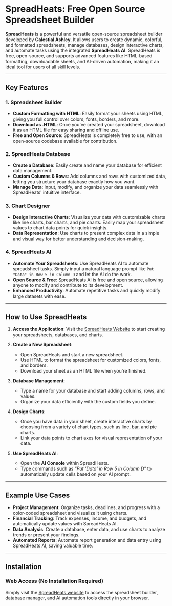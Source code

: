 # SpreadHeats: Free Open Source Spreadsheet Builder

**SpreadHeats** is a powerful and versatile open-source spreadsheet builder developed by **Calestial Ashley**. It allows users to create dynamic, colorful, and formatted spreadsheets, manage databases, design interactive charts, and automate tasks using the integrated **SpreadHeats AI**. SpreadHeats is free, open-source, and supports advanced features like HTML-based formatting, downloadable sheets, and AI-driven automation, making it an ideal tool for users of all skill levels.

---

## Key Features

### 1. **Spreadsheet Builder**
- **Custom Formatting with HTML**: Easily format your sheets using HTML, giving you full control over colors, fonts, borders, and more.
- **Download as .HTML**: Once you've created your spreadsheet, download it as an HTML file for easy sharing and offline use.
- **Free and Open Source**: SpreadHeats is completely free to use, with an open-source codebase available for contribution.

### 2. **SpreadHeats Database**
- **Create a Database**: Easily create and name your database for efficient data management.
- **Custom Columns & Rows**: Add columns and rows with customized data, letting you structure your database exactly how you want.
- **Manage Data**: Input, modify, and organize your data seamlessly with SpreadHeats' intuitive interface.

### 3. **Chart Designer**
- **Design Interactive Charts**: Visualize your data with customizable charts like line charts, bar charts, and pie charts. Easily map your spreadsheet values to chart data points for quick insights.
- **Data Representation**: Use charts to present complex data in a simple and visual way for better understanding and decision-making.

### 4. **SpreadHeats AI**
- **Automate Your Spreadsheets**: Use SpreadHeats AI to automate spreadsheet tasks. Simply input a natural language prompt like `Put "Data" in Row 5 in Column D` and let the AI do the work.
- **Open Source & Free**: SpreadHeats AI is free and open source, allowing anyone to modify and contribute to its development.
- **Enhanced Productivity**: Automate repetitive tasks and quickly modify large datasets with ease.

---

## How to Use SpreadHeats

1. **Access the Application**:
   Visit the [SpreadHeats Website](https://calestialashley35.github.io/SpreadHeats/) to start creating your spreadsheets, databases, and charts.

2. **Create a New Spreadsheet**:
   - Open SpreadHeats and start a new spreadsheet.
   - Use HTML to format the spreadsheet for customized colors, fonts, and borders.
   - Download your sheet as an HTML file when you're finished.

3. **Database Management**:
   - Type a name for your database and start adding columns, rows, and values.
   - Organize your data efficiently with the custom fields you define.

4. **Design Charts**:
   - Once you have data in your sheet, create interactive charts by choosing from a variety of chart types, such as line, bar, and pie charts.
   - Link your data points to chart axes for visual representation of your data.

5. **Use SpreadHeats AI**:
   - Open the **AI Console** within SpreadHeats.
   - Type commands such as *"Put 'Data' in Row 5 in Column D"* to automatically update cells based on your AI prompt.

---

## Example Use Cases

- **Project Management**: Organize tasks, deadlines, and progress with a color-coded spreadsheet and visualize it using charts.
- **Financial Tracking**: Track expenses, income, and budgets, and automatically update values with SpreadHeats AI.
- **Data Analysis**: Create a database, enter data, and use charts to analyze trends or present your findings.
- **Automated Reports**: Automate report generation and data entry using SpreadHeats AI, saving valuable time.

---

## Installation

### Web Access (No Installation Required)
Simply visit the [SpreadHeats website](https://calestialashley35.github.io/SpreadHeats/) to access the spreadsheet builder, database manager, and AI automation tools directly in your browser.
